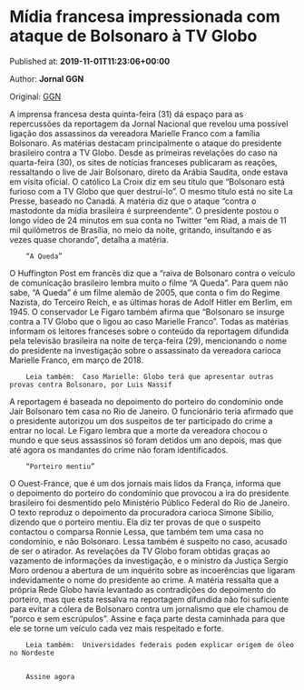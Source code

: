 
# Mídia francesa impressionada com ataque de Bolsonaro à TV Globo

Published at: **2019-11-01T11:23:06+00:00**

Author: **Jornal GGN**

Original: [GGN](https://jornalggn.com.br/crise/midia-francesa-impressionada-com-ataque-de-bolsonaro-a-tv-globo/)

A imprensa francesa desta quinta-feira (31) dá espaço para as repercussões da reportagem da Jornal Nacional que revelou uma possível ligação dos assassinos da vereadora Marielle Franco com a família Bolsonaro. As matérias destacam principalmente o ataque do presidente brasileiro contra a TV Globo.
Desde as primeiras revelações do caso na quarta-feira (30), os sites de notícias franceses publicaram as reações, ressaltando o live de Jair Bolsonaro, direto da Arábia Saudita, onde estava em visita oficial.
O católico La Croix diz em seu título que “Bolsonaro está furioso com a TV Globo que quer destruí-lo”. O mesmo título está no site La Presse, baseado no Canadá. A matéria diz que o ataque “contra o mastodonte da mídia brasileira é surpreendente”. O presidente postou o longo vídeo de 24 minutos em sua conta no Twitter “em Riad, a mais de 11 mil quilômetros de Brasília, no meio da noite, gritando, insultando e as vezes quase chorando”, detalha a matéria.

        “A Queda”
      
O Huffington Post em francês diz que a “raiva de Bolsonaro contra o veículo de comunicação brasileiro lembra muito o filme “A Queda”. Para quem não sabe, “A Queda” é um filme alemão de 2005, que conta o fim do Regime Nazista, do Terceiro Reich, e as últimas horas de Adolf Hitler em Berlim, em 1945.
O conservador Le Figaro também afirma que “Bolsonaro se insurge contra a TV Globo que o ligou ao caso Marielle Franco”. Todas as matérias informam os leitores franceses sobre o conteúdo da reportagem difundida pela televisão brasileira na noite de terça-feira (29), mencionando o nome do presidente na investigação sobre o assassinato da vereadora carioca Marielle Franco, em março de 2018.

        Leia também:  Caso Marielle: Globo terá que apresentar outras provas contra Bolsonaro, por Luis Nassif
      
A reportagem é baseada no depoimento do porteiro do condomínio onde Jair Bolsonaro tem casa no Rio de Janeiro. O funcionário teria afirmado que o presidente autorizou um dos suspeitos de ter participado do crime a entrar no local. Le Figaro lembra que a morte da vereadora chocou o mundo e que seus assassinos só foram detidos um ano depois, mas que até agora os mandantes do crime não foram identificados.

        “Porteiro mentiu”
      
O Ouest-France, que é um dos jornais mais lidos da França, informa que o depoimento do porteiro do condomínio que provocou a ira do presidente brasileiro foi desmentido pelo Ministério Público Federal do Rio de Janeiro. O texto reproduz o depoimento da procuradora carioca Simone Sibilio, dizendo que o porteiro mentiu. Ela diz ter provas de que o suspeito contactou o comparsa Ronnie Lessa, que também tem uma casa no condomínio, e não Bolsonaro. Lessa também é suspeito no caso, acusado de ser o atirador.
As revelações da TV Globo foram obtidas graças ao vazamento de informações da investigação, e o ministro da Justiça Sergio Moro ordenou a abertura de um inquérito sobre as incoerências que ligaram indevidamente o nome do presidente ao crime. A matéria ressalta que a própria Rede Globo havia levantado as contradições do depoimento do porteiro, mas que esta ressalva na reportagem difundida não foi suficiente para evitar a cólera de Bolsonaro contra um jornalismo que ele chamou de “porco e sem escrúpulos”.
Assine e faça parte desta caminhada para que ele se torne um veículo cada vez mais respeitado e forte.

        Leia também:  Universidades federais podem explicar origem de óleo no Nordeste
      

        Assine agora
      
